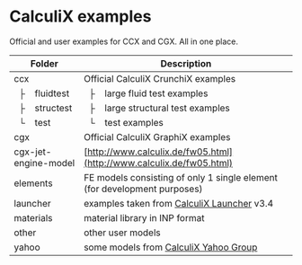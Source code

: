 # CalculiX examples

Official and user examples for CCX and CGX. All in one place.

Folder | Description
--- | ---
ccx | Official CalculiX CrunchiX examples
&nbsp; ├ &nbsp;&nbsp; fluidtest | &nbsp; ├ &nbsp;&nbsp; large fluid test examples
&nbsp; ├ &nbsp;&nbsp; structest | &nbsp; ├ &nbsp;&nbsp; large structural test examples
&nbsp; └ &nbsp;&nbsp; test      | &nbsp; └ &nbsp;&nbsp; test examples
cgx | Official CalculiX GraphiX examples
cgx-jet-engine-model | [http://www.calculix.de/fw05.html](http://www.calculix.de/fw05.html)
elements | FE models consisting of only 1 single element<br/>(for development purposes)
launcher | examples taken from [CalculiX Launcher](http://www.calculixforwin.com/) v3.4
materials | material library in INP format
other | other user models
yahoo | some models from [CalculiX Yahoo Group](https://groups.yahoo.com/neo/groups/CALCULIX)
